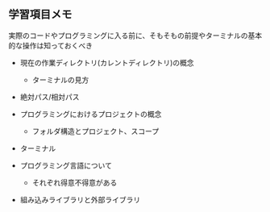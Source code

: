 ## 学習項目メモ
実際のコードやプログラミングに入る前に、そもそもの前提やターミナルの基本的な操作は知っておくべき

- 現在の作業ディレクトリ(カレントディレクトリ)の概念
    - ターミナルの見方
- 絶対パス/相対パス
- プログラミングにおけるプロジェクトの概念
    - フォルダ構造とプロジェクト、スコープ
- ターミナル


- プログラミング言語について
    - それぞれ得意不得意がある
- 組み込みライブラリと外部ライブラリ
